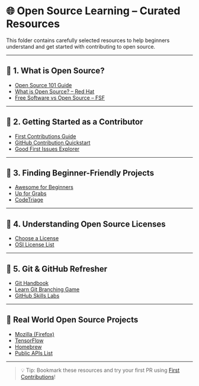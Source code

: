 # 🌐 Open Source Learning – Curated Resources

This folder contains carefully selected resources to help beginners understand and get started with contributing to open source.

---

## 🔹 1. What is Open Source?
- [Open Source 101 Guide](https://opensource.guide/)
- [What is Open Source? – Red Hat](https://www.redhat.com/en/topics/open-source)
- [Free Software vs Open Source – FSF](https://www.gnu.org/philosophy/free-software-for-freedom.html)

---

## 🔹 2. Getting Started as a Contributor
- [First Contributions Guide](https://firstcontributions.github.io)
- [GitHub Contribution Quickstart](https://docs.github.com/en/get-started/quickstart/fork-a-repo)
- [Good First Issues Explorer](https://goodfirstissue.dev/)

---

## 🔹 3. Finding Beginner-Friendly Projects
- [Awesome for Beginners](https://github.com/MunGell/awesome-for-beginners)
- [Up for Grabs](https://up-for-grabs.net/)
- [CodeTriage](https://www.codetriage.com/)

---

## 🔹 4. Understanding Open Source Licenses
- [Choose a License](https://choosealicense.com/)
- [OSI License List](https://opensource.org/licenses)

---

## 🔹 5. Git & GitHub Refresher
- [Git Handbook](https://guides.github.com/introduction/git-handbook/)
- [Learn Git Branching Game](https://learngitbranching.js.org/)
- [GitHub Skills Labs](https://skills.github.com/)

---

## 🧠 Real World Open Source Projects
- [Mozilla (Firefox)](https://github.com/mozilla)
- [TensorFlow](https://github.com/tensorflow/tensorflow)
- [Homebrew](https://github.com/Homebrew/brew)
- [Public APIs List](https://github.com/public-apis/public-apis)

---

> 💡 Tip: Bookmark these resources and try your first PR using [First Contributions](https://firstcontributions.github.io)!

